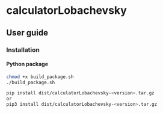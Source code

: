 # calculatorLobachevsky

## User guide
### Installation
#### Python package
```bash
chmod +x build_package.sh
./build_package.sh

pip install dist/calculatorLobachevsky-<version>.tar.gz
or
pip3 install dist/calculatorLobachevsky-<version>.tar.gz
```
